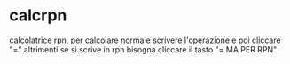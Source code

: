 # calcrpn

calcolatrice rpn, per calcolare normale scrivere l'operazione e poi cliccare "=" altrimenti se si scrive in rpn bisogna cliccare il tasto "= MA PER RPN"
